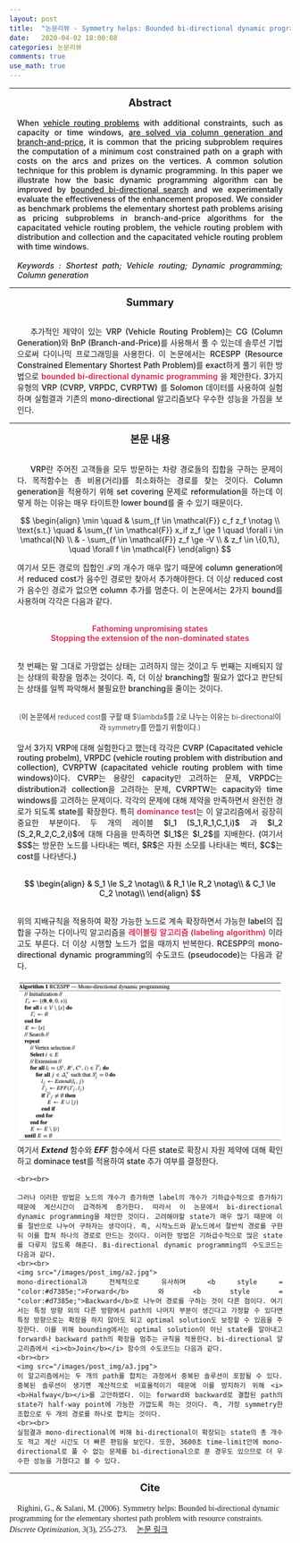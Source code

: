 ```yaml
---
layout: post
title:  "논문리뷰 - Symmetry helps: Bounded bi-directional dynamic programming for the elementary shortest path problem with resource constraints"
date:   2020-04-02 18:00:08
categories: 논문리뷰
comments: true
use_math: true
---
```

-----

<div style = "font-weight:700; font-size:1.3em; text-align:center;">Abstract </div>
<br>
<div style = "font-weight:500; font-size:1.0em; margin-left: 1em; margin-right: 1em;text-align:justify; ">
When <u>vehicle routing problems</u> with additional constraints, such as capacity or time windows, <u>are solved via column generation and branch-and-price</u>, it is common that the pricing subproblem requires the computation of a minimum cost constrained path on a graph with costs on the arcs and prizes on the vertices. A common solution technique for this problem is dynamic programming. In this paper we illustrate how the basic dynamic programming algorithm can be improved by <u>bounded bi-directional search</u> and we experimentally evaluate the effectiveness of the enhancement proposed. We consider as benchmark problems the elementary shortest path problems arising as pricing subproblems in branch-and-price algorithms for the capacitated vehicle routing problem, the vehicle routing problem with distribution and collection and the capacitated vehicle routing problem with time windows.<br><br>
<em>Keywords : Shortest path; Vehicle routing; Dynamic programming; Column generation </em> 
</div>

-----

<div style = "font-weight:700; font-size:1.3em; text-align:center;">Summary
</div>
<br>

<div style = "font-weight:500; font-size:1.0em; margin-left: 1em; margin-right: 1em;text-align:justify; text-indent:5%; ">

 추가적인 제약이 있는 VRP (Vehicle Routing Problem)는 CG (Column Generation)와 BnP (Branch-and-Price)를 사용해서 풀 수 있는데 솔루션 기법으로써 다이나믹 프로그래밍을 사용한다. 이 논문에서는 RCESPP (Resource Constrained Elementary Shortest Path Problem)를 exact하게 풀기 위한 방법으로 <b style = "color:#d7385e; font-size:1.2" >bounded bi-directional dynamic programming</b> 을 제안한다. 3가지 유형의 VRP (CVRP, VRPDC, CVRPTW) 를 Solomon 데이터를 사용하여 실험하며 실험결과 기존의 mono-directional 알고리즘보다 우수한 성능을 가짐을 보인다. 
</div>

-----

<div style = "font-weight:700; font-size:1.3em; text-align:center;">본문 내용
</div>
<br>

<div style = "font-weight:500; font-size:1.0em; margin-left: 1em; margin-right: 1em;text-align:justify; text-indent:5%; ">

VRP란 주어진 고객들을 모두 방문하는 차량 경로들의 집합을 구하는 문제이다. 목적함수는 총 비용(거리)를 최소화하는 경로를 찾는 것이다. Column generation을 적용하기 위해 set covering 문제로 reformulation을 하는데 이렇게 하는 이유는 매우 타이트한 lower bound를 줄 수 있기 때문이다. 
</div>

<div >

$$
\begin{align}
    \min \quad & \sum_{f \in \mathcal{F}} c_f z_f \notag  \\
    \text{s.t.} \quad
    & \sum_{f \in \mathcal{F}} x_if z_f \ge 1 \quad \forall i \in \mathcal{N} \\
    & - \sum_{f \in \mathcal{F}} z_f \ge -V \\
    & z_f \in \{0,1\}, \quad \forall f \in \mathcal{F}
\end{align}
$$

<div style = "font-weight:500; font-size:1.0em; margin-left: 1em; margin-right: 1em;text-align:justify; text-indent:0%; ">

여기서 모든 경로의 집합인 $\mathcal{F}$의 개수가 매우 많기 때문에 column generation에서 reduced cost가 음수인 경로만 찾아서 추가해야한다. 더 이상 reduced cost가 음수인 경로가 없으면 column 추가를
 멈춘다. 이 논문에서는 2가지 bound를 사용하며 각각은 다음과 같다. 
</div>
<br>

<div style = "font-weight:500; font-size:1.0em; margin-left: 1em; margin-right: 1em;text-align:center; text-indent:0%; ">

<b style = "color:#d7385e; font-size:1.2">
Fathoming unpromising states <br>
Stopping the extension of the non-dominated states <br><br>
</b>
</div>

<div style = "font-weight:500; font-size:1.0em; margin-left: 1em; margin-right: 1em;text-align:justify; text-indent:0%; ">

첫 번째는 말 그대로 가망없는 상태는 고려하지 않는 것이고 두 번째는 지배되지 않는 상태의 확장을 멈추는 것이다. 즉, 더 이상 branching할 필요가 없다고 판단되는 상태를 일찍 파악해서 불필요한 branching을 줄이는 것이다.
</div>
<br>
<div style = "font-weight:300; font-size:0.9em; margin-left: 1em; margin-right: 1em;text-align:center; text-indent:0%; ">
(이 논문에서 reduced cost를 구할 때 $\lambda$를 2로 나누는 이유는 bi-directional이라 symmetry를 만들기 위함이다.)
</div>
<br>

<div style = "font-weight:500; font-size:1.0em; margin-left: 1em; margin-right: 1em;text-align:justify; text-indent:0%; ">
앞서 3가지 VRP에 대해 실험한다고 했는데 각각은 CVRP (Capacitated vehicle routing probelm), VRPDC (vehicle routing problem with distribution and collection), CVRPTW (capacitated vehicle routing problem with time windows)이다. CVRP는 용량인 capacity만 고려하는 문제, VRPDC는 distribution과 collection을 고려하는 문제, CVRPTW는 capacity와 time windows를 고려하는 문제이다. 각각의 문제에 대해 제약을 만족하면서 완전한 경로가 되도록 state를 확장한다. 특히 <b style = "color:#d7385e; font-size:1.2">dominance test</b>는 이 알고리즘에서 굉장히 중요한 부분이다. 두 개의 레이블 $l_1 (S_1,R_1,C_1,i)$ 과 $l_2 (S_2,R_2,C_2,i)$에 대해 다음을 만족하면 $l_1$은 $l_2$를 지배한다. (여기서 $S$는 방문한 노드를 나타내는 벡터, $R$은 자원 소모를 나타내는 벡터, $C$는 cost를 나타낸다.)   
<br><br>

<!-- <img src="/images/post_img/a1.jpg"> -->
</div>

<div style = "font-weight:500; font-size:1.0em; margin-left: 1em; margin-right: 1em;text-align:center; text-indent:0%; ">

$$
\begin{align}
    & S_1 \le S_2 \notag\\
    & R_1 \le R_2 \notag\\
    & C_1 \le C_2 \notag\\
\end{align}
$$
</div>

<br>
<div style = "font-weight:500; font-size:1.0em; margin-left: 1em; margin-right: 1em;text-align:justify; text-indent:0%; ">
    위의 지배규칙을 적용하여 확장 가능한 노드로 계속 확장하면서 가능한 label의 집합을 구하는 다이나믹 알고리즘을 <b style = "color:#d7385e; font-size:1.2">레이블링 알고리즘 (labeling algorithm)</b> 이라고도 부른다. 더 이상 시행할 노드가 없을 때까지 반복한다. RCESPP의 mono-directional dynamic programming의 수도코드 (pseudocode)는 다음과 같다. 
    <br><br>
    <img src="/images/post_img/a1.jpg">
    여기서 <i><b>Extend</b></i> 함수와 <i><b>EFF</b></i> 함수에서 다른 state로 확장시 자원 제약에 대해 확인하고 dominace test를 적용하여 state 추가 여부를 결정한다. 

    <br><br>

    그러나 이러한 방법은 노드의 개수가 증가하면 label의 개수가 기하급수적으로 증가하기 때문에 계산시간이 급격하게 증가한다. 따라서 이 논문에서 bi-directional dynamic programming을 제안한 것이다. 고려해야할 state가 매우 많기 때문에 이를 절반으로 나누어 구하자는 생각이다. 즉, 시작노드와 끝노드에서 절반씩 경로를 구한 뒤 이를 합쳐 하나의 경로로 만드는 것이다. 이러한 방법은 기하급수적으로 많은 state를 다루지 않도록 해준다. Bi-directional dynamic programming의 수도코드는 다음과 같다. 
    <br><br>
    <img src="/images/post_img/a2.jpg">
    mono-directional과 전체적으로 유사하며 <b style = "color:#d7385e;">Forward</b> 와 <b style = "color:#d7385e;">Backward</b>로 나누어 경로를 구하는 것이 다른 점이다. 여기서는 특정 방향 외의 다른 방향에서 path의 나머지 부분이 생긴다고 가정할 수 있다면 특정 방향으로는 확장을 하지 않아도 되고 optimal solution도 보장할 수 있음을 주장한다. 이를 위해 bounding에서는 optimal solution이 아닌 state를 알아내고 forward나 backward path의 확장을 멈추는 규칙을 적용한다. bi-directional 알고리즘에서 <i><b>Join</b></i> 함수의 수도코드는 다음과 같다. 
    <br><br>
    <img src="/images/post_img/a3.jpg">
    이 알고리즘에서는 두 개의 path를 합치는 과정에서 중복된 솔루션이 포함될 수 있다. 중복된 솔루션이 생기면 계산적으로 비효율적이기 때문에 이를 방지하기 위해 <i><b>Halfway</b></i>를 고안하였다. 이는 forward와 backward로 결합된 path의 state가 half-way point에 가능한 가깝도록 하는 것이다. 즉, 가장 symmetry한 조합으로 두 개의 경로를 하나로 합치는 것이다. 
    <br><br>
    실험결과 mono-directional에 비해 bi-directional이 확장되는 state의 총 개수도 적고 계산 시간도 더 빠른 편임을 보인다. 또한, 3600초 time-limit안에 mono-directional로 풀 수 없는 문제를 bi-directional으로 푼 경우도 있으므로 더 우수한 성능을 가졌다고 볼 수 있다. 
</div>

<hr>

<div style = "font-weight:700; font-size:1.3em; text-align:center;">Cite
</div>
<br>
<span style = "font-weight:500; font-size:1.0em; margin-left: 1em; margin-right: 1em;text-align:justify; text-indent:0%; font-family: Times New Roman; ">
Righini, G., & Salani, M. (2006). Symmetry helps: Bounded bi-directional dynamic programming for the elementary shortest path problem with resource constraints. <i>Discrete Optimization, 3</i>(3), 255-273. 
</span>
<span style = "font-weight:400; font-size:1.0em;" >
<a href= "https://www.sciencedirect.com/science/article/pii/S1572528606000417"> 논문 링크 </a>
</span>

<!-- <span style="background-color: #f3c623"> -->



